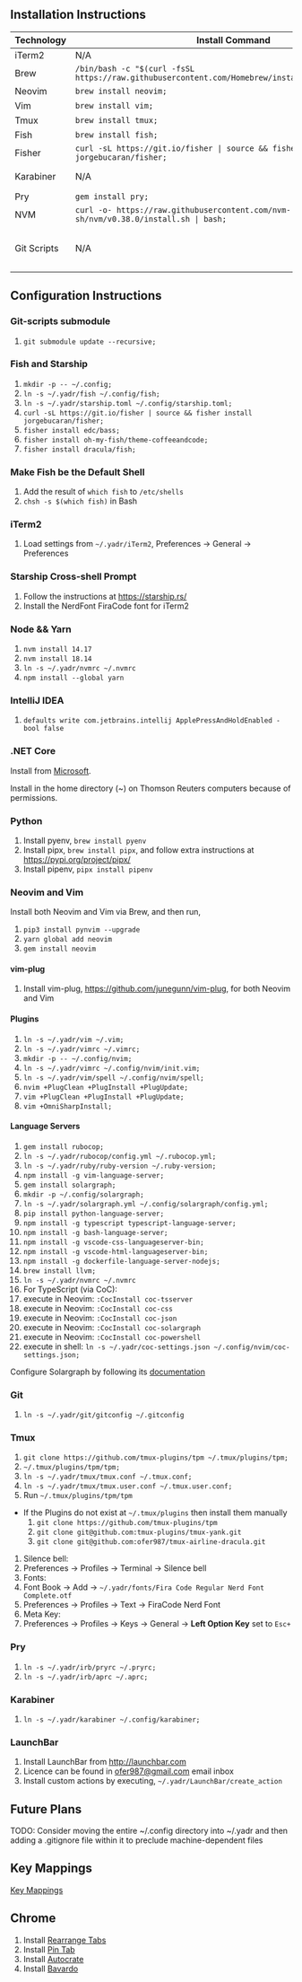 ## Installation Instructions

Technology | Install Command | Latest Instructions
---------- | --------------- | -------------------
iTerm2 | N/A | https://iterm2.com
Brew | `/bin/bash -c "$(curl -fsSL https://raw.githubusercontent.com/Homebrew/install/HEAD/install.sh)";` | https://github.com/Homebrew/brew
Neovim | `brew install neovim;` | https://github.com/neovim/neovim
Vim | `brew install vim;` | https://github.com/vim/vim
Tmux | `brew install tmux;` |
Fish | `brew install fish;` | https://fishshell.com/
Fisher | `curl -sL https://git.io/fisher \| source && fisher install jorgebucaran/fisher;` | https://github.com/jorgebucaran/fisher
Karabiner | N/A | https://github.com/pqrs-org/Karabiner-Elements
Pry | `gem install pry;` | https://github.com/pry/pry
NVM | `curl -o- https://raw.githubusercontent.com/nvm-sh/nvm/v0.38.0/install.sh \| bash;` | https://github.com/nvm-sh/nvm
Git Scripts | N/A | Set the GitHub Personal Authentication Token as `env -x GITHUB_TOKEN <personal-pat>` in `~/.yadr/fish/config.personal.fish`

## Configuration Instructions

### Git-scripts submodule

1. `git submodule update --recursive;`

### Fish and Starship

1. `mkdir -p -- ~/.config;`
1. `ln -s ~/.yadr/fish ~/.config/fish;`
1. `ln -s ~/.yadr/starship.toml ~/.config/starship.toml;`
1. `curl -sL https://git.io/fisher | source && fisher install jorgebucaran/fisher;`
1. `fisher install edc/bass;`
1. `fisher install oh-my-fish/theme-coffeeandcode;`
1. `fisher install dracula/fish;`

### Make Fish be the Default Shell

1. Add the result of `which fish` to `/etc/shells`
1. `chsh -s $(which fish)` in Bash

### iTerm2

1. Load settings from `~/.yadr/iTerm2`, Preferences -> General -> Preferences

### Starship Cross-shell Prompt

1. Follow the instructions at https://starship.rs/
1. Install the NerdFont FiraCode font for iTerm2

### Node && Yarn

1. `nvm install 14.17`
1. `nvm install 18.14`
1. `ln -s ~/.yadr/nvmrc ~/.nvmrc`
1. `npm install --global yarn`

### IntelliJ IDEA

1. `defaults write com.jetbrains.intellij ApplePressAndHoldEnabled -bool false`

### .NET Core

Install from [Microsoft](https://dotnet.microsoft.com/en-us/download).

Install in the home directory (~) on Thomson Reuters computers because of permissions.

### Python

1. Install pyenv, `brew install pyenv`
2. Install pipx, `brew install pipx`, and follow extra instructions at https://pypi.org/project/pipx/
3. Install pipenv, `pipx install pipenv`

### Neovim and Vim

Install both Neovim and Vim via Brew, and then run,

1. `pip3 install pynvim --upgrade`
1. `yarn global add neovim`
1. `gem install neovim`

#### vim-plug

1. Install vim-plug, https://github.com/junegunn/vim-plug, for both Neovim and Vim

#### Plugins

1. `ln -s ~/.yadr/vim ~/.vim;`
1. `ln -s ~/.yadr/vimrc ~/.vimrc;`
1. `mkdir -p -- ~/.config/nvim;`
1. `ln -s ~/.yadr/vimrc ~/.config/nvim/init.vim;`
1. `ln -s ~/.yadr/vim/spell ~/.config/nvim/spell;`
1. `nvim +PlugClean +PlugInstall +PlugUpdate;`
1. `vim +PlugClean +PlugInstall +PlugUpdate;`
1. `vim +OmniSharpInstall;`

#### Language Servers

1. `gem install rubocop;`
1. `ln -s ~/.yadr/rubocop/config.yml ~/.rubocop.yml;`
1. `ln -s ~/.yadr/ruby/ruby-version ~/.ruby-version;`
1. `npm install -g vim-language-server;`
1. `gem install solargraph;`
1. `mkdir -p ~/.config/solargraph;`
1. `ln -s ~/.yadr/solargraph.yml ~/.config/solargraph/config.yml;`
1. `pip install python-language-server;`
1. `npm install -g typescript typescript-language-server;`
1. `npm install -g bash-language-server;`
1. `npm install -g vscode-css-languageserver-bin;`
1. `npm install -g vscode-html-languageserver-bin;`
1. `npm install -g dockerfile-language-server-nodejs;`
1. `brew install llvm;`
1. `ln -s ~/.yadr/nvmrc ~/.nvmrc`
1. For TypeScript (via CoC):
  1. execute in Neovim: `:CocInstall coc-tsserver`
  1. execute in Neovim: `:CocInstall coc-css`
  1. execute in Neovim: `:CocInstall coc-json`
  1. execute in Neovim: `:CocInstall coc-solargraph`
  1. execute in Neovim: `:CocInstall coc-powershell`
  1. execute in shell: `ln -s ~/.yadr/coc-settings.json ~/.config/nvim/coc-settings.json;`

Configure Solargraph by following its [documentation](https://github.com/castwide/solargraph)

### Git

1. `ln -s ~/.yadr/git/gitconfig ~/.gitconfig`

### Tmux

1. `git clone https://github.com/tmux-plugins/tpm ~/.tmux/plugins/tpm;`
1. `~/.tmux/plugins/tpm/tpm;`
1. `ln -s ~/.yadr/tmux/tmux.conf ~/.tmux.conf;`
1. `ln -s ~/.yadr/tmux/tmux.user.conf ~/.tmux.user.conf;`
1. Run `~/.tmux/plugins/tpm/tpm`
  - If the Plugins do not exist at `~/.tmux/plugins` then install them manually
    1. `git clone https://github.com/tmux-plugins/tpm`
    1. `git clone git@github.com:tmux-plugins/tmux-yank.git`
    1. `git clone git@github.com:ofer987/tmux-airline-dracula.git`
1. Silence bell:
  1. Preferences -> Profiles -> Terminal -> Silence bell
1. Fonts:
  1. Font Book -> Add -> `~/.yadr/fonts/Fira Code Regular Nerd Font Complete.otf`
  1. Preferences -> Profiles -> Text -> FiraCode Nerd Font
1. Meta Key:
  1. Preferences -> Profiles -> Keys -> General -> **Left Option Key** set to `Esc+`

### Pry

1. `ln -s ~/.yadr/irb/pryrc ~/.pryrc;`
1. `ln -s ~/.yadr/irb/aprc ~/.aprc;`

### Karabiner

1. `ln -s ~/.yadr/karabiner ~/.config/karabiner;`

### LaunchBar

1. Install LaunchBar from http://launchbar.com
1. Licence can be found in ofer987@gmail.com email inbox
1. Install custom actions by executing, `~/.yadr/LaunchBar/create_action`

## Future Plans

TODO: Consider moving the entire ~/.config directory into ~/.yadr and then adding a .gitignore file within it to preclude machine-dependent files

## Key Mappings

[Key Mappings](./keymappings.md)

## Chrome

1. Install [Rearrange Tabs](https://chrome.google.com/webstore/detail/rearrange-tabs/ccnnhhnmpoffieppjjkhdakcoejcpbga)
1. Install [Pin Tab](https://chrome.google.com/webstore/detail/pin-tab/dgldedkigbbalaioohedddpameekglma)
1. Install [Autocrate](https://github.com/ofer987/autocrate)
1. Install [Bavardo](https://github.com/ofer987/bavardo)
